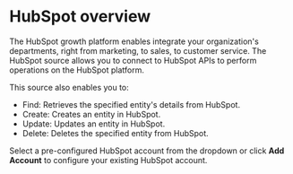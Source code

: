 # HubSpot overview

The HubSpot growth platform enables integrate your organization's departments, right from marketing, to sales, to customer service. The HubSpot source allows you to connect to HubSpot APIs to perform operations on the HubSpot platform.

This source also enables you to:

* Find: Retrieves the specified entity's details from HubSpot.
* Create: Creates an entity in HubSpot.
* Update: Updates an entity in HubSpot.
* Delete: Deletes the specified entity from HubSpot.

Select a pre-configured HubSpot account from the dropdown or click **Add Account** to configure your existing HubSpot account.
